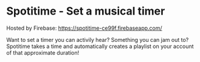 # Spotitime - Set a musical timer

Hosted by Firebase:
https://spotitime-ce99f.firebaseapp.com/

Want to set a timer you can activily hear? Something you can jam out to? Spotitime takes a time and automatically creates a playlist on your account of that approximate duration!
